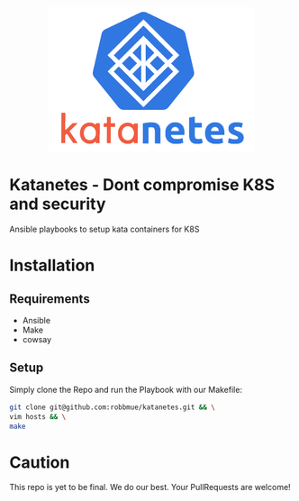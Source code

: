 <center>
    <img height="256px" width="auto" src="assets/katanetes_transparent.png" />  
</center>

# Katanetes - Dont compromise K8S and security
Ansible playbooks to setup kata containers for K8S

# Installation
## Requirements
* Ansible
* Make
* cowsay
## Setup
Simply clone the Repo and run the Playbook with our Makefile:
```bash
git clone git@github.com:robbmue/katanetes.git && \
vim hosts && \
make
```
# Caution
This repo is yet to be final.
We do our best. Your PullRequests are welcome!
